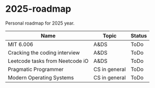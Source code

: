 # 2025-roadmap
Personal roadmap for 2025 year.

| Name | Topic | Status |
| ----- | ------ | ----- | 
| MIT 6.006 | A&DS | ToDo |
| Cracking the coding interview | A&DS | ToDo |
| Leetcode tasks from Neetcode iO | A&DS | ToDo |
| Pragmatic Programmer | CS in general | ToDo |
| Modern Operating Systems | CS in general | ToDo |








